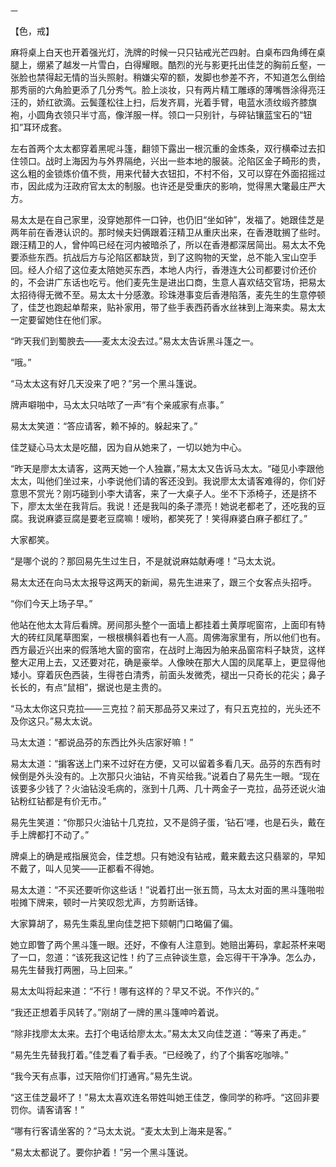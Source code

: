     一 

   【色，戒】

   麻将桌上白天也开着强光灯，洗牌的时候一只只钻戒光芒四射。白桌布四角缚在桌腿上，绷紧了越发一片雪白，白得耀眼。酷烈的光与影更托出佳芝的胸前丘壑，一张脸也禁得起无情的当头照射。稍嫌尖窄的额，发脚也参差不齐，不知道怎么倒给那秀丽的六角脸更添了几分秀气。脸上淡妆，只有两片精工雕琢的薄嘴唇涂得亮汪汪的，娇红欲滴。云鬓蓬松往上扫，后发齐肩，光着手臂，电蓝水渍纹缎齐膝旗袍，小圆角衣领只半寸高，像洋服一样。领口一只别针，与碎钻镶蓝宝石的“钮扣”耳环成套。

   左右首两个太太都穿着黑呢斗篷，翻领下露出一根沉重的金炼条，双行横牵过去扣住领口。战时上海因为与外界隔绝，兴出一些本地的服装。沦陷区金子畸形的贵，这么粗的金锁炼价值不赀，用来代替大衣钮扣，不村不俗，又可以穿在外面招摇过市，因此成为汪政府官太太的制服。也许还是受重庆的影响，觉得黑大氅最庄严大方。

   易太太是在自己家里，没穿她那件一口钟，也仍旧“坐如钟”，发福了。她跟佳芝是两年前在香港认识的。那时候夫妇俩跟着汪精卫从重庆出来，在香港耽搁了些时。跟汪精卫的人，曾仲鸣已经在河内被暗杀了，所以在香港都深居简出。易太太不免要添些东西。抗战后方与沦陷区都缺货，到了这购物的天堂，总不能入宝山空手回。经人介绍了这位麦太陪她买东西，本地人内行，香港连大公司都要讨价还价的，不会讲广东话也吃亏。他们麦先生是进出口商，生意人喜欢结交官场，把易太太招待得无微不至。易太太十分感激。珍珠港事变后香港陷落，麦先生的生意停顿了，佳芝也跑起单帮来，贴补家用，带了些手表西药香水丝袜到上海来卖。易太太一定要留她住在他们家。

   “昨天我们到蜀腴去——麦太太没去过。”易太太告诉黑斗篷之一。

   “哦。”

   “马太太这有好几天没来了吧？”另一个黑斗篷说。

   牌声噼啪中，马太太只咕哝了一声“有个亲戚家有点事。”

   易太太笑道：“答应请客，赖不掉的。躲起来了。”

   佳芝疑心马太太是吃醋，因为自从她来了，一切以她为中心。

   “昨天是廖太太请客，这两天她一个人独赢，”易太太又告诉马太太。“碰见小李跟他太太，叫他们坐过来，小李说他们请的客还没到。我说廖太太请客难得的，你们好意思不赏光？刚巧碰到小李大请客，来了一大桌子人。坐不下添椅子，还是挤不下，廖太太坐在我背后。我说！还是我叫的条子漂亮！她说老都老了，还吃我的豆腐。我说麻婆豆腐是要老豆腐嘛！嗳哟，都笑死了！笑得麻婆白麻子都红了。”

   大家都笑。

   “是哪个说的？那回易先生过生日，不是就说麻姑献寿嚜！”马太太说。

   易太太还在向马太太报导这两天的新闻，易先生进来了，跟三个女客点头招呼。

   “你们今天上场子早。”

   他站在他太太背后看牌。房间那头整个一面墙上都挂着土黄厚呢窗帘，上面印有特大的砖红凤尾草图案，一根根横斜着也有一人高。周佛海家里有，所以他们也有。西方最近兴出来的假落地大窗的窗帘，在战时上海因为舶来品窗帘料子缺货，这样整大疋用上去，又还要对花，确是豪举。人像映在那大人国的凤尾草上，更显得他矮小。穿着灰色西装，生得苍白清秀，前面头发微秃，褪出一只奇长的花尖；鼻子长长的，有点“鼠相”，据说也是主贵的。

   “马太太你这只克拉——三克拉？前天那品芬又来过了，有只五克拉的，光头还不及你这只。”易太太说。

   马太太道：“都说品芬的东西比外头店家好嘛！”

   易太太道：“掮客送上门来不过好在方便，又可以留着多看几天。品芬的东西有时候倒是外头没有的。上次那只火油钻，不肯买给我。”说着白了易先生一眼。“现在该要多少钱了？火油钻没毛病的，涨到十几两、几十两金子一克拉，品芬还说火油钻粉红钻都是有价无市。”

   易先生笑道：“你那只火油钻十几克拉，又不是鸽子蛋，‘钻石’嚜，也是石头，戴在手上牌都打不动了。”

   牌桌上的确是戒指展览会，佳芝想。只有她没有钻戒，戴来戴去这只翡翠的，早知不戴了，叫人见笑——正都看不得她。

   易太太道：“不买还要听你这些话！”说着打出一张五筒，马太太对面的黑斗篷啪啦啦摊下牌来，顿时一片笑叹怨尤声，方剪断话锋。

   大家算胡了，易先生乘乱里向佳芝把下颏朝门口略偏了偏。

   她立即瞥了两个黑斗篷一眼。还好，不像有人注意到。她赔出筹码，拿起茶杯来喝了一口，忽道：“该死我这记性！约了三点钟谈生意，会忘得干干净净。怎么办，易先生替我打两圈，马上回来。”

   易太太叫将起来道：“不行！哪有这样的？早又不说。不作兴的。”

   “我还正想着手风转了。”刚胡了一牌的黑斗篷呻吟着说。

   “除非找廖太太来。去打个电话给廖太太。”易太太又向佳芝道：“等来了再走。”

   “易先生先替我打着。”佳芝看了看手表。“已经晚了，约了个掮客吃咖啡。”

   “我今天有点事，过天陪你们打通宵。”易先生说。

   “这王佳芝最坏了！”易太太喜欢连名带姓叫她王佳芝，像同学的称呼。“这回非要罚你。请客请客！”

   “哪有行客请坐客的？”马太太说。“麦太太到上海来是客。”

   “易太太都说了。要你护着！”另一个黑斗篷说。

